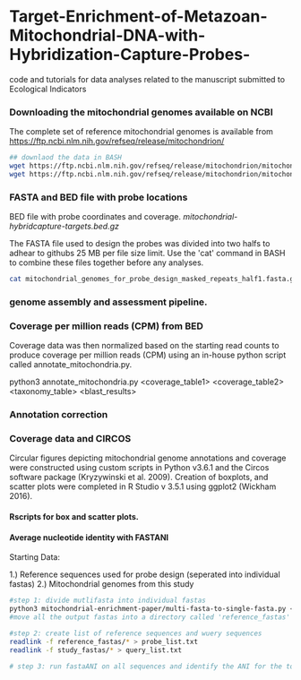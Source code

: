 # Target-Enrichment-of-Metazoan-Mitochondrial-DNA-with-Hybridization-Capture-Probes-
code and tutorials for data analyses related to the manuscript submitted to Ecological Indicators

### Downloading the mitochondrial genomes available on NCBI
The complete set of reference mitochondrial genomes is available from https://ftp.ncbi.nlm.nih.gov/refseq/release/mitochondrion/

```bash
## downlaod the data in BASH
wget https://ftp.ncbi.nlm.nih.gov/refseq/release/mitochondrion/mitochondrion.1.1.genomic.fna.gz
wget https://ftp.ncbi.nlm.nih.gov/refseq/release/mitochondrion/mitochondrion.2.1.genomic.fna.gz
```


### FASTA and BED file with probe locations

BED file with probe coordinates and coverage. *mitochondrial-hybridcapture-targets.bed.gz*

The FASTA file used to design the probes was divided into two halfs to adhear to githubs 25 MB per file size limit. Use the  'cat' command in BASH to combine these files together before any analyses.

```bash
cat mitochondrial_genomes_for_probe_design_masked_repeats_half1.fasta.gz mitochondrial_genomes_for_probe_design_masked_repeats_half1.fasta.gz > mitos.fasta
```

### genome assembly and assessment pipeline.


### Coverage per million reads (CPM) from BED

Coverage data was then normalized based on the starting read counts to produce coverage per million reads (CPM) using an in-house python script called annotate_mitochondria.py. 

python3 annotate_mitochondria.py <fasta> <coverage_table1> <coverage_table2> <taxonomy_table> <blast_results>



### Annotation correction


### Coverage data and CIRCOS

Circular figures depicting mitochondrial genome annotations and coverage were constructed using custom scripts in Python v3.6.1 and the Circos software package (Kryzywinski et al. 2009). Creation of boxplots, and scatter plots were completed in R Studio v 3.5.1 using ggplot2 (Wickham 2016).


#### Rscripts for box and scatter plots.


#### Average nucleotide identity with FASTANI

Starting Data: 

1.) Reference sequences used for probe design (seperated into individual fastas)
2.) Mitochondrial genomes from this study


```bash
#step 1: divide mutlifasta into individual fastas
python3 mitochondrial-enrichment-paper/multi-fasta-to-single-fasta.py <reference_multi_fasta>
#move all the output fastas into a directory called 'reference_fastas'

#step 2: create list of reference sequences and wuery sequences
readlink -f reference_fastas/* > probe_list.txt
readlink -f study_fastas/* > query_list.txt

# step 3: run fastaANI on all sequences and identify the ANI for the top match

```
